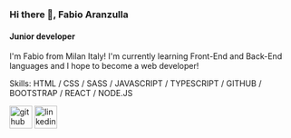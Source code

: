### Hi there 👋, Fabio Aranzulla
#### Junior developer
I'm Fabio from Milan Italy!
I'm currently learning Front-End and Back-End languages and I hope to become a web developer!

Skills: HTML / CSS / SASS / JAVASCRIPT / TYPESCRIPT / GITHUB / BOOTSTRAP / REACT / NODE.JS

[<img src='https://cdn.jsdelivr.net/npm/simple-icons@3.0.1/icons/github.svg' alt='github' height='40'>](https://github.com/FabioAranzulla)  [<img src='https://cdn.jsdelivr.net/npm/simple-icons@3.0.1/icons/linkedin.svg' alt='linkedin' height='40'>](https://www.linkedin.com/in/fabio-aranzulla-893369245/)  


